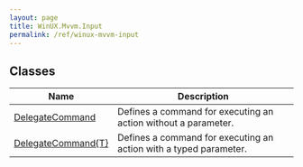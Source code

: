 ```yaml
---
layout: page
title: WinUX.Mvvm.Input
permalink: /ref/winux-mvvm-input
---
```


## Classes

| Name | Description |
|---|---|
| [DelegateCommand](winux-mvvm-input-delegatecommand) | Defines a command for executing an action without a parameter. |
| [DelegateCommand{T}](winux-mvvm-input-delegatecommand#withparam) | Defines a command for executing an action with a typed parameter. |